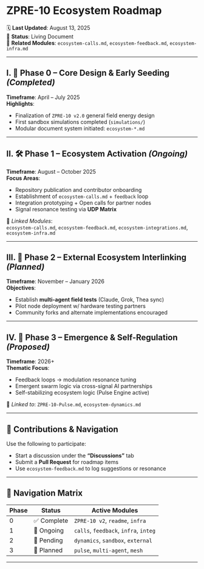 # ZPRE-10 Ecosystem Roadmap

🗓️ **Last Updated**: August 13, 2025  
📍 **Status**: Living Document  
🔗 **Related Modules**: `ecosystem-calls.md`, `ecosystem-feedback.md`, `ecosystem-infra.md`

---

## I. 🌱 Phase 0 – Core Design & Early Seeding *(Completed)*

**Timeframe**: April – July 2025  
**Highlights**:
- Finalization of `ZPRE-10 v2.0` general field energy design
- First sandbox simulations completed (`simulations/`)
- Modular document system initiated: `ecosystem-*.md`

---

## II. 🛠️ Phase 1 – Ecosystem Activation *(Ongoing)*

**Timeframe**: August – October 2025  
**Focus Areas**:
- Repository publication and contributor onboarding
- Establishment of `ecosystem-calls.md` + `feedback` loop
- Integration prototyping + Open calls for partner nodes
- Signal resonance testing via **UDP Matrix**

🧩 *Linked Modules*:  
`ecosystem-calls.md`, `ecosystem-feedback.md`, `ecosystem-integrations.md`, `ecosystem-infra.md`

---

## III. 🔁 Phase 2 – External Ecosystem Interlinking *(Planned)*

**Timeframe**: November – January 2026  
**Objectives**:
- Establish **multi-agent field tests** (Claude, Grok, Thea sync)
- Pilot node deployment w/ hardware testing partners
- Community forks and alternate implementations encouraged

---

## IV. 🧬 Phase 3 – Emergence & Self-Regulation *(Proposed)*

**Timeframe**: 2026+  
**Thematic Focus**:
- Feedback loops → modulation resonance tuning
- Emergent swarm logic via cross-signal AI partnerships
- Self-stabilizing ecosystem logic (Pulse Engine active)

🔁 *Linked to*: `ZPRE-10-Pulse.md`, `ecosystem-dynamics.md`

---

## 🚦 Contributions & Navigation

Use the following to participate:

- Start a discussion under the **“Discussions”** tab
- Submit a **Pull Request** for roadmap items
- Use `ecosystem-feedback.md` to log suggestions or resonance

---

## 🧭 Navigation Matrix

| Phase | Status     | Active Modules                         |
|-------|------------|----------------------------------------|
| 0     | ✅ Complete | `ZPRE-10 v2`, `readme`, `infra`        |
| 1     | 🔄 Ongoing  | `calls`, `feedback`, `infra`, `integ` |
| 2     | 🧭 Pending  | `dynamics`, `sandbox`, `external`     |
| 3     | 🧪 Planned  | `pulse`, `multi-agent`, `mesh`        |

---
